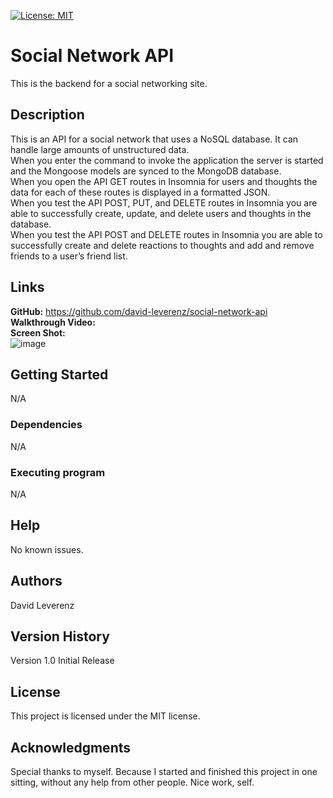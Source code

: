 [![License: MIT](https://img.shields.io/badge/License-MIT-yellow.svg)](https://opensource.org/licenses/MIT)
# Social Network API
This is the backend for a social networking site.

## Description
This is an API for a social network that uses a NoSQL database.  It can handle large amounts of unstructured data.<br>
When you enter the command to invoke the application the server is started and the Mongoose models are synced to the MongoDB database.<br>
When you open the API GET routes in Insomnia for users and thoughts the data for each of these routes is displayed in a formatted JSON.<br>
When you test the API POST, PUT, and DELETE routes in Insomnia you are able to successfully create, update, and delete users and thoughts in the database.<br>
When you test the API POST and DELETE routes in Insomnia you are able to successfully create and delete reactions to thoughts and add and remove friends to a user’s friend list.<br>

## Links
**GitHub:** https://github.com/david-leverenz/social-network-api<br>
**Walkthrough Video:** <br>
**Screen Shot:** <br>
![image](https://github.com/david-leverenz/social-network-api/assets/131185593/16c785e1-88bd-4191-bee1-93343d74375c)

## Getting Started
N/A
### Dependencies
N/A
### Executing program
N/A
## Help
No known issues.
## Authors
David Leverenz 
## Version History
Version 1.0 Initial Release
## License
This project is licensed under the MIT license.
## Acknowledgments
Special thanks to myself.  Because I started and finished this project in one sitting, without any help from other people.  Nice work, self.

